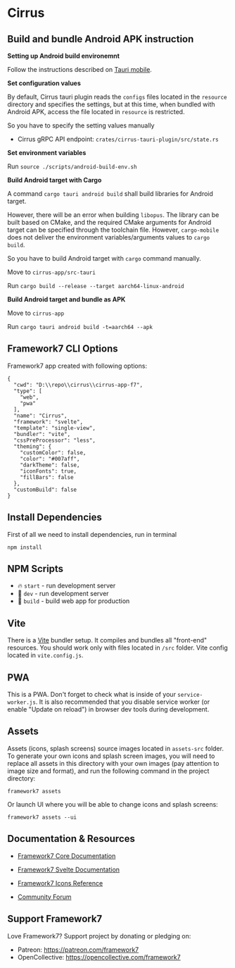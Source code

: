 # Cirrus

## Build and bundle Android APK instruction

**Setting up Android build environemnt**

Follow the instructions described on [Tauri mobile](https://hackmd.io/@lucasfernog/BkHI4e18j).

**Set configuration values**

By default, Cirrus tauri plugin reads the `configs` files located in the `resource` directory and specifies the settings, but at this time, when bundled with Android APK, access the file located in `resource` is restricted.

So you have to specify the setting values manually

* Cirrus gRPC API endpoint: `crates/cirrus-tauri-plugin/src/state.rs`

**Set environment variables**

Run `source ./scripts/android-build-env.sh`

**Build Android target with Cargo**

A command `cargo tauri android build` shall build libraries for Android target. 

However, there will be an error when building `libopus`. 
The library can be built based on CMake, and the required CMake arguments for Android target can be specified through the toolchain file. However, `cargo-mobile` does not deliver the environment variables/arguments values to `cargo build`.

So you have to build Android target with `cargo` command manually.

Move to `cirrus-app/src-tauri`

Run `cargo build --release --target aarch64-linux-android`

**Build Android target and bundle as APK**

Move to `cirrus-app`

Run `cargo tauri android build -t=aarch64 --apk`

## Framework7 CLI Options

Framework7 app created with following options:

```
{
  "cwd": "D:\\repo\\cirrus\\cirrus-app-f7",
  "type": [
    "web",
    "pwa"
  ],
  "name": "Cirrus",
  "framework": "svelte",
  "template": "single-view",
  "bundler": "vite",
  "cssPreProcessor": "less",
  "theming": {
    "customColor": false,
    "color": "#007aff",
    "darkTheme": false,
    "iconFonts": true,
    "fillBars": false
  },
  "customBuild": false
}
```

## Install Dependencies

First of all we need to install dependencies, run in terminal
```
npm install
```

## NPM Scripts

* 🔥 `start` - run development server
* 🔧 `dev` - run development server
* 🔧 `build` - build web app for production

## Vite

There is a [Vite](https://vitejs.dev) bundler setup. It compiles and bundles all "front-end" resources. You should work only with files located in `/src` folder. Vite config located in `vite.config.js`.

## PWA

This is a PWA. Don't forget to check what is inside of your `service-worker.js`. It is also recommended that you disable service worker (or enable "Update on reload") in browser dev tools during development.
## Assets

Assets (icons, splash screens) source images located in `assets-src` folder. To generate your own icons and splash screen images, you will need to replace all assets in this directory with your own images (pay attention to image size and format), and run the following command in the project directory:

```
framework7 assets
```

Or launch UI where you will be able to change icons and splash screens:

```
framework7 assets --ui
```



## Documentation & Resources

* [Framework7 Core Documentation](https://framework7.io/docs/)


* [Framework7 Svelte Documentation](https://framework7.io/svelte/)
* [Framework7 Icons Reference](https://framework7.io/icons/)
* [Community Forum](https://forum.framework7.io)

## Support Framework7

Love Framework7? Support project by donating or pledging on:
- Patreon: https://patreon.com/framework7
- OpenCollective: https://opencollective.com/framework7